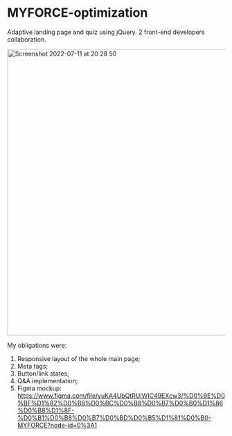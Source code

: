 # MYFORCE-optimization
Adaptive landing page and quiz using jQuery. 2 front-end developers collaboration. 

<img width="660" alt="Screenshot 2022-07-11 at 20 28 50" src="https://user-images.githubusercontent.com/88159970/178322929-2256c723-9462-41d6-84b9-8555d3e2d14b.png">


My obligations were: 
1. Responsive layout of the whole main page;
2. Meta tags;
3. Button/link states;
4. Q&A implementation;
5. Figma mockup: https://www.figma.com/file/yuKA4UbQtRUIWIC49EXcw3/%D0%9E%D0%BF%D1%82%D0%B8%D0%BC%D0%B8%D0%B7%D0%B0%D1%86%D0%B8%D1%8F-%D0%B1%D0%B8%D0%B7%D0%BD%D0%B5%D1%81%D0%B0-MYFORCE?node-id=0%3A1
